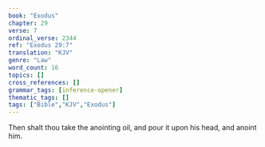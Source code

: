 ```yaml
---
book: "Exodus"
chapter: 29
verse: 7
ordinal_verse: 2344
ref: "Exodus 29:7"
translation: "KJV"
genre: "Law"
word_count: 16
topics: []
cross_references: []
grammar_tags: [inference-opener]
thematic_tags: []
tags: ["Bible","KJV","Exodus"]
---
```

Then shalt thou take the anointing oil, and pour it upon his head, and anoint him.
